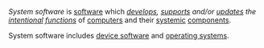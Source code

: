 *System software* is [software](https://github.com/gcassel/Modular-Organization-Terminology/blob/master/terms/software.md) which *[develops](https://github.com/gcassel/Modular-Organization-Terminology/blob/master/terms/develop.md), [supports](https://github.com/gcassel/Modular-Organization-Terminology/blob/master/terms/support.md) and/or [updates](https://github.com/gcassel/Modular-Organization-Terminology/blob/master/terms/update.md) the [intentional](https://github.com/gcassel/Modular-Organization-Terminology/blob/master/terms/intention.md) [functions](https://github.com/gcassel/Modular-Organization-Terminology/blob/master/terms/function.md)* of [computers](https://github.com/gcassel/Modular-Organization-Terminology/blob/master/terms/computer.md) and their [systemic](https://github.com/gcassel/Modular-Organization-Terminology/blob/master/terms/system.md) [components](https://github.com/gcassel/Modular-Organization-Terminology/blob/master/terms/component.md).
		
System software includes [device software](https://github.com/gcassel/Modular-Organization-Terminology/blob/master/compound-terms/device-software.md) and [operating systems](https://github.com/gcassel/Modular-Organization-Terminology/blob/master/compound-terms/operating-system.md).
